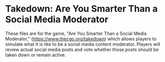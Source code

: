 # Takedown: Are You Smarter Than a Social Media Moderator
These files are for the game, "Are You Smarter Than a Social Media Moderator," (https://www.thecgo.org/takedown) which allows players to simulate what it is like to be a social media content moderator. Players will review actual social media posts and vote whether those posts should be taken down or remain active.
